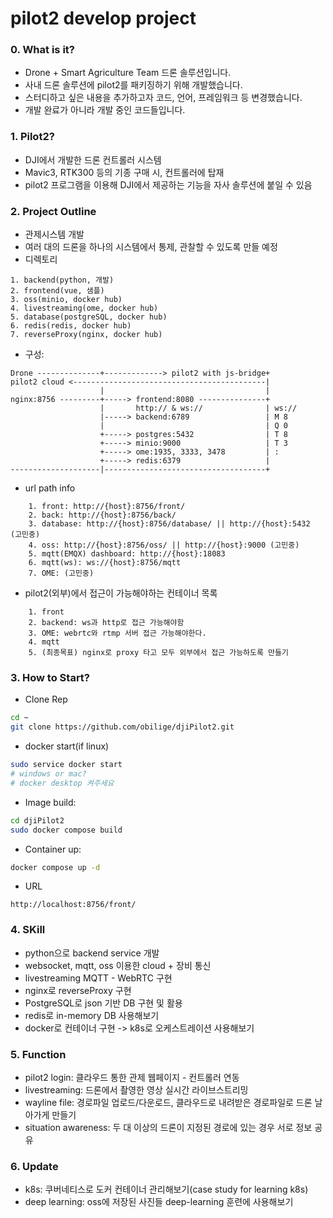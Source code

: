 # pilot2 develop project
### 0. What is it?
- Drone + Smart Agriculture Team 드론 솔루션입니다.
- 사내 드론 솔루션에 pilot2를 패키징하기 위해 개발했습니다.
- 스터디하고 싶은 내용을 추가하고자 코드, 언어, 프레임워크 등 변경했습니다.
- 개발 완료가 아니라 개발 중인 코드들입니다.

### 1. Pilot2?
- DJI에서 개발한 드론 컨트롤러 시스템
- Mavic3, RTK300 등의 기종 구매 시, 컨트롤러에 탑재
- pilot2 프로그램을 이용해 DJI에서 제공하는 기능을 자사 솔루션에 붙일 수 있음

###  2. Project Outline
- 관제시스템 개발
- 여러 대의 드론을 하나의 시스템에서 통제, 관찰할 수 있도록 만들 예정
- 디렉토리
```text
1. backend(python, 개발)
2. frontend(vue, 샘플)
3. oss(minio, docker hub)
4. livestreaming(ome, docker hub)
5. database(postgreSQL, docker hub)
6. redis(redis, docker hub)
7. reverseProxy(nginx, docker hub)
```
- 구성:
```text
Drone --------------+-------------> pilot2 with js-bridge+
pilot2 cloud <-------------------------------------------|  
                    |                                    |
nginx:8756 ---------+-----> frontend:8080 ---------------+
                    |       http:// & ws://              | ws://
                    |-----> backend:6789                 | M 8
                    |                                    | Q 0
                    +-----> postgres:5432                | T 8
                    +-----> minio:9000                   | T 3
                    +-----> ome:1935, 3333, 3478         | :
                    +-----> redis:6379                   |
--------------------|------------------------------------+
```
- url path info
```text
    1. front: http://{host}:8756/front/
    2. back: http://{host}:8756/back/
    3. database: http://{host}:8756/database/ || http://{host}:5432 (고민중)
    4. oss: http://{host}:8756/oss/ || http://{host}:9000 (고민중)
    5. mqtt(EMQX) dashboard: http://{host}:18083
    6. mqtt(ws): ws://{host}:8756/mqtt
    7. OME: (고민중)
```
- pilot2(외부)에서 접근이 가능해야하는 컨테이너 목록
```text
    1. front
    2. backend: ws과 http로 접근 가능해야함
    3. OME: webrtc와 rtmp 서버 접근 가능해야한다.
    4. mqtt
    5. (최종목표) nginx로 proxy 타고 모두 외부에서 접근 가능하도록 만들기
```

### 3. How to Start?
- Clone Rep
```bash
cd ~
git clone https://github.com/obilige/djiPilot2.git
```
- docker start(if linux)
```bash
sudo service docker start
# windows or mac?
# docker desktop 켜주세요
```
- Image build: 
```bash
cd djiPilot2
sudo docker compose build
```
- Container up:
```bash
docker compose up -d
```
- URL
```google chrome
http://localhost:8756/front/
```

### 4. SKill
- python으로 backend service 개발
- websocket, mqtt, oss 이용한 cloud + 장비 통신
- livestreaming MQTT - WebRTC 구현
- nginx로 reverseProxy 구현
- PostgreSQL로 json 기반 DB 구현 및 활용
- redis로 in-memory DB 사용해보기
- docker로 컨테이너 구현 -> k8s로 오케스트레이션 사용해보기

### 5. Function
- pilot2 login: 클라우드 통한 관제 웹페이지 - 컨트롤러 연동
- livestreaming: 드론에서 촬영한 영상 실시간 라이브스트리밍
- wayline file: 경로파일 업로드/다운로드, 클라우드로 내려받은 경로파일로 드론 날아가게 만들기
- situation awareness: 두 대 이상의 드론이 지정된 경로에 있는 경우 서로 정보 공유

### 6. Update
- k8s: 쿠버네티스로 도커 컨테이너 관리해보기(case study for learning k8s)
- deep learning: oss에 저장된 사진들 deep-learning 훈련에 사용해보기